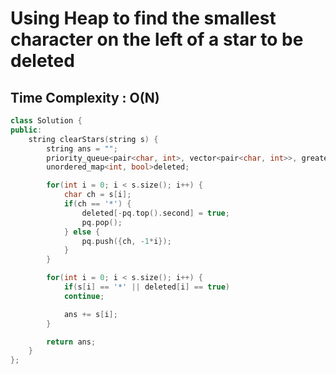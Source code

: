 # Using Heap to find the smallest character on the left of a star to be deleted

## Time Complexity : O(N)

``` cpp []
class Solution {
public:
    string clearStars(string s) {
        string ans = "";
        priority_queue<pair<char, int>, vector<pair<char, int>>, greater<pair<char, int>>>pq;
        unordered_map<int, bool>deleted;

        for(int i = 0; i < s.size(); i++) {
            char ch = s[i];
            if(ch == '*') {
                deleted[-pq.top().second] = true;
                pq.pop();
            } else {
                pq.push({ch, -1*i});
            }
        }

        for(int i = 0; i < s.size(); i++) {
            if(s[i] == '*' || deleted[i] == true) 
            continue;

            ans += s[i];
        }

        return ans;
    }
};
```